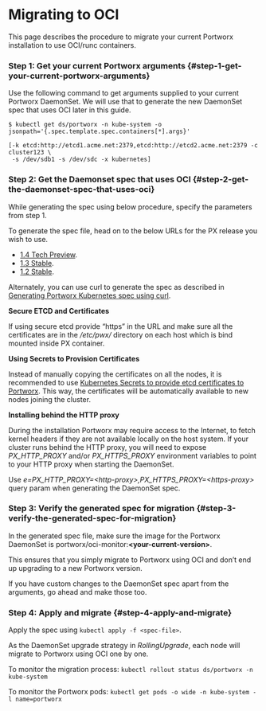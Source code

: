 # Migrating to OCI

This page describes the procedure to migrate your current Portworx installation to use OCI/runc containers.

### Step 1: Get your current Portworx arguments {#step-1-get-your-current-portworx-arguments}

Use the following command to get arguments supplied to your current Portworx DaemonSet. We will use that to generate the new DaemonSet spec that uses OCI later in this guide.

```text
$ kubectl get ds/portworx -n kube-system -o jsonpath='{.spec.template.spec.containers[*].args}'

[-k etcd:http://etcd1.acme.net:2379,etcd:http://etcd2.acme.net:2379 -c cluster123 \
 -s /dev/sdb1 -s /dev/sdc -x kubernetes]
```

### Step 2: Get the Daemonset spec that uses OCI {#step-2-get-the-daemonset-spec-that-uses-oci}

While generating the spec using below procedure, specify the parameters from step 1.

To generate the spec file, head on to the below URLs for the PX release you wish to use.

* [1.4 Tech Preview](https://install.portworx.com/1.4/).
* [1.3 Stable](https://install.portworx.com/1.3/).
* [1.2 Stable](https://install.portworx.com/1.2/).

Alternately, you can use curl to generate the spec as described in [Generating Portworx Kubernetes spec using curl](https://docs.portworx.com/scheduler/kubernetes/px-k8s-spec-curl.html).

**Secure ETCD and Certificates**

If using secure etcd provide “https” in the URL and make sure all the certificates are in the _/etc/pwx/_ directory on each host which is bind mounted inside PX container.

**Using Secrets to Provision Certificates**

Instead of manually copying the certificates on all the nodes, it is recommended to use [Kubernetes Secrets to provide etcd certificates to Portworx](https://docs.portworx.com/scheduler/kubernetes/etcd-certs-using-secrets.html). This way, the certificates will be automatically available to new nodes joining the cluster.

**Installing behind the HTTP proxy**

During the installation Portworx may require access to the Internet, to fetch kernel headers if they are not available locally on the host system. If your cluster runs behind the HTTP proxy, you will need to expose _PX\_HTTP\_PROXY_ and/or _PX\_HTTPS\_PROXY_ environment variables to point to your HTTP proxy when starting the DaemonSet.

Use _e=PX\_HTTP\_PROXY=&lt;http-proxy&gt;,PX\_HTTPS\_PROXY=&lt;https-proxy&gt;_ query param when generating the DaemonSet spec.

### Step 3: Verify the generated spec for migration {#step-3-verify-the-generated-spec-for-migration}

In the generated spec file, make sure the image for the Portworx DaemonSet is portworx/oci-monitor:**&lt;your-current-version&gt;**.

This ensures that you simply migrate to Portworx using OCI and don’t end up upgrading to a new Portworx version.

If you have custom changes to the DaemonSet spec apart from the arguments, go ahead and make those too.

### Step 4: Apply and migrate {#step-4-apply-and-migrate}

Apply the spec using `kubectl apply -f <spec-file>`.

As the DaemonSet upgrade strategy in _RollingUpgrade_, each node will migrate to Portworx using OCI one by one.

To monitor the migration process: `kubectl rollout status ds/portworx -n kube-system`

To monitor the Portworx pods: `kubectl get pods -o wide -n kube-system -l name=portworx`

